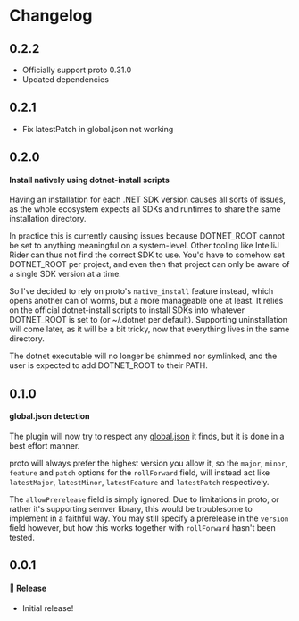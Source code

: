 # Changelog

## 0.2.2

- Officially support proto 0.31.0
- Updated dependencies

## 0.2.1

- Fix latestPatch in global.json not working

## 0.2.0

#### Install natively using dotnet-install scripts

Having an installation for each .NET SDK version causes all sorts of
issues, as the whole ecosystem expects all SDKs and runtimes to share
the same installation directory.

In practice this is currently causing issues because DOTNET_ROOT cannot
be set to anything meaningful on a system-level. Other tooling like
IntelliJ Rider can thus not find the correct SDK to use. You'd have to
somehow set DOTNET_ROOT per project, and even then that project can only
be aware of a single SDK version at a time.

So I've decided to rely on proto's `native_install` feature instead,
which opens another can of worms, but a more manageable one at least.
It relies on the official dotnet-install scripts to install SDKs into
whatever DOTNET_ROOT is set to (or ~/.dotnet per default).
Supporting uninstallation will come later, as it will be a bit tricky,
now that everything lives in the same directory.

The dotnet executable will no longer be shimmed nor symlinked, and the
user is expected to add DOTNET_ROOT to their PATH.

## 0.1.0

#### global.json detection

The plugin will now try to respect any [global.json](https://learn.microsoft.com/en-us/dotnet/core/tools/global-json) it finds,
but it is done in a best effort manner.

proto will always prefer the highest version you allow it, so the `major`, `minor`, `feature` and `patch` options for the `rollForward` field, will instead act like `latestMajor`, `latestMinor`, `latestFeature` and `latestPatch` respectively.

The `allowPrerelease` field is simply ignored. Due to limitations in proto, or rather it's supporting semver library, this would be troublesome to implement in a faithful way. You may still specify a prerelease in the `version` field however, but how this works together with `rollForward` hasn't been tested.

## 0.0.1

#### 🎉 Release

- Initial release!

